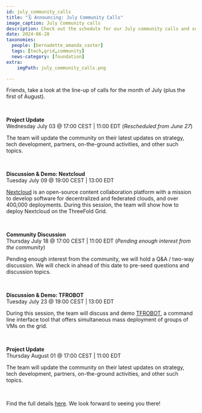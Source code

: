 ```yaml
---
id: july_community_calls
title: "🗓 Announcing: July Community Calls"
image_caption: July Community calls
description: Check out the schedule for our July community calls and see what's on the agenda. Save the date!
date: 2024-06-28
taxonomies:
  people: [bernadette_amanda_caster]
  tags: [tech,grid,community]
  news-category: [foundation]
extra:
    imgPath: july_community_calls.png

---
```


Friends, take a look at the line-up of calls for the month of July (plus the first of August).  

<br/>

**Project Update** <br>
Wednesday July 03 @ 17:00 CEST | 11:00 EDT (*Rescheduled from June 27*) <br>

The team will update the community on their latest updates on strategy, tech development, partners, on-the-ground activities, and other such topics.

<br/>

**Discussion & Demo: Nextcloud** <br>
Tuesday July 09 @ 19:00 CEST | 13:00 EDT <br>

[Nextcloud](https://nextcloud.com/) is an open-source content collaboration platform with a mission to develop software for decentralized and federated clouds, and over 400,000 deployments. During this session, the team will show how to deploy Nextcloud on the ThreeFold Grid.

<br/>

**Community Discussion** <br>
Thursday July 18 @ 17:00 CEST | 11:00 EDT (*Pending enough interest from the community*) <br>

Pending enough interest from the community, we will hold a Q&A / two-way discussion. We will check in ahead of this date to pre-seed questions and discussion topics.

<br/>

**Discussion & Demo: TFROBOT** <br>
Tuesday July 23 @ 19:00 CEST | 13:00 EDT <br>

During this session, the team will discuss and demo [TFROBOT](https://manual.grid.tf/documentation/developers/tfrobot/tfrobot.html), a command line interface tool that offers simultaneous mass deployment of groups of VMs on the grid.

<br/>

**Project Update** <br>
Thursday August 01 @ 17:00 CEST | 11:00 EDT <br>

The team will update the community on their latest updates on strategy, tech development, partners, on-the-ground activities, and other such topics.

<br/>

Find the full details [here](https://forum.threefold.io/t/july-2024-threefold-community-call-schedule/4380). We look forward to seeing you there!



